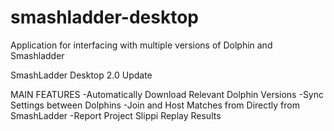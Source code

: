 # smashladder-desktop
Application for interfacing with multiple versions of Dolphin and Smashladder

SmashLadder Desktop 2.0 Update

MAIN FEATURES
	-Automatically Download Relevant Dolphin Versions
	-Sync Settings between Dolphins
	-Join and Host Matches from Directly from SmashLadder
	-Report Project Slippi Replay Results
